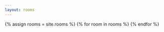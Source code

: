 ```yaml
---
layout: rooms
---
```

<a-entity environment="preset: dream"></a-entity>
<a-entity
    arrange>
    {% assign rooms = site.rooms %}
    {% for room in rooms %}
    <a-box
     class="door" 
     rotation="0 90 0"
     link="href: {{ '/' | relative_url }}rooms/{{ room.title | downcase | replace: ' ', '-' }}; 
     title:{{ room.title }};"
     color="brown" depth="2" height="2.5" width="0.05">
     <a-text 
     align="center"
     position="0 1.8 0"
     rotation="0 -90 0"
     value="{{ room.title }}"></a-text>
    </a-box>
    {% endfor %}
</a-entity>
<a-entity 
    camera 
    position="0 1.6 0" 
    wasd-controls 
    rotation
    look-controls>
    <a-box aabb-collider="objects: .door"> </a-box>
</a-entity>